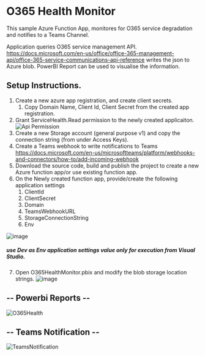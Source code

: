 # O365 Health Monitor
 
This sample Azure Function App, monitores for O365 service degradation and notifies to a Teams Channel.

Application queries O365 service management API.
https://docs.microsoft.com/en-us/office/office-365-management-api/office-365-service-communications-api-reference 
writes the json to Azure blob. PowerBI Report can be used to visualise the information. 

## Setup Instructions.

1. Create a new azure app registration, and create client secrets.
	1. Copy Domain Name, Client Id, Client Secret from the created app registration.
2. Grant ServiceHealth.Read permission to the newly created applicaiton.
![Api Permission](https://user-images.githubusercontent.com/20592381/72151738-05656780-33cf-11ea-8282-c596e9e8a632.png)
3. Create a new Storage account (general purpose v1) and copy the connection string (from under Access Keys).
4. Create a Teams webhook to write notifications to Teams
https://docs.microsoft.com/en-us/microsoftteams/platform/webhooks-and-connectors/how-to/add-incoming-webhook
5. Download the source code, build and publish the project to create a new Azure function app/or use existing function app.
6. On the Newly created function app, provide/create the following application settings
	1. ClientId
	2. ClientSecret
	3. Domain
	4. TeamsWebhookURL
	5. StorageConnectionString
	6. Env

![image](https://user-images.githubusercontent.com/20592381/72153099-ea94f200-33d2-11ea-9699-e2822f6288a6.png)

##### use Dev as Env application settings value only for execution from Visual Studio. 

7. Open O365HealthMonitor.pbix and modify the blob storage location strings.
![image](https://user-images.githubusercontent.com/20592381/72153638-88d58780-33d4-11ea-97a0-89e335d848e4.png)


## -- Powerbi Reports --
![O365Health](https://user-images.githubusercontent.com/20592381/72154448-a73c8280-33d6-11ea-9e03-fe2d47a51d29.jpg)

## -- Teams Notification --
![TeamsNotification](https://user-images.githubusercontent.com/20592381/72154462-b15e8100-33d6-11ea-8e30-639323679542.jpg) 

